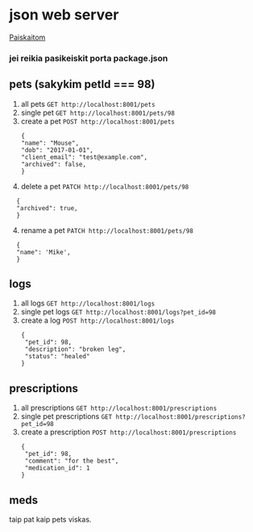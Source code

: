 # json web server

[Paiskaitom](https://github.com/typicode/json-server#table-of-contents)

### jei reikia pasikeiskit porta package.json

## pets (sakykim petId === 98)

1. all pets
   `GET http://localhost:8001/pets`
2. single pet `GET http://localhost:8001/pets/98`
3. create a pet
   `POST http://localhost:8001/pets`
   ```
   {
   "name": "Mouse",
   "dob": "2017-01-01",
   "client_email": "test@example.com",
   "archived": false,
   }
   ```
4. delete a pet `PATCH http://localhost:8001/pets/98`

```
  {
  "archived": true,
  }
```

4. rename a pet `PATCH http://localhost:8001/pets/98`

```
  {
  "name": 'Mike',
  }
```

## logs

1. all logs
   `GET http://localhost:8001/logs`
2. single pet logs `GET http://localhost:8001/logs?pet_id=98`
3. create a log
   `POST http://localhost:8001/logs`
   ```
   {
    "pet_id": 98,
    "description": "broken leg",
    "status": "healed"
   }
   ```

## prescriptions

1. all prescriptions
   `GET http://localhost:8001/prescriptions`
2. single pet prescriptions `GET http://localhost:8001/prescriptions?pet_id=98`
3. create a prescription
   `POST http://localhost:8001/prescriptions`
   ```
   {
    "pet_id": 98,
    "comment": "for the best",
    "medication_id": 1
   }
   ```

## meds

taip pat kaip pets viskas.
